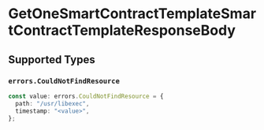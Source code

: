 # GetOneSmartContractTemplateSmartContractTemplateResponseBody


## Supported Types

### `errors.CouldNotFindResource`

```typescript
const value: errors.CouldNotFindResource = {
  path: "/usr/libexec",
  timestamp: "<value>",
};
```

